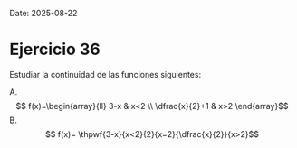 Date: 2025-08-22

# Ejercicio 36

 
Estudiar la continuidad de las funciones siguientes:

A.  $$ f(x)=\begin{array}{ll}
 3-x &  x<2 \\
 \dfrac{x}{2}+1 &  x>2
\end{array}$$
B.  $$ f(x)= \thpwf{3-x}{x<2}{2}{x=2}{\dfrac{x}{2}}{x>2}$$
